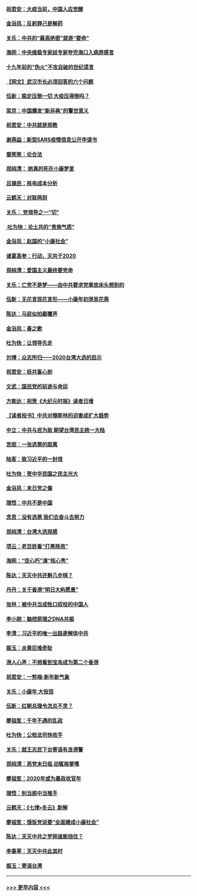 #### [祝君安：大疫当前，中国人应觉醒](../pages/nsc993/n11821946.md?t=01262222) 
#### [金浴凤：反躬罪己是解药](../pages/nsc993/n11820280.md?t=01262222) 
#### [关乐：中共的“最高绝密”就是“要命”](../pages/nsc993/n11816946.md?t=01262222) 
#### [海网：中央维稳专家组专家夸完海口入病房感言](../pages/nsc993/n11815138.md?t=01262222) 
#### [十九年前的“伪火”不攻自破的世纪谎言](../pages/nsc993/n11813238.md?t=01262222) 
#### [【网文】武汉市长必须回答的六个问题](../pages/nsc993/n11813848.md?t=01262222) 
#### [伍新：稳定压倒一切 大疫压得倒吗？](../pages/nsc993/n11812634.md?t=01262222) 
#### [梁京：中国爆发“新非典”的警世意义](../pages/nsc993/n11812554.md?t=01262222) 
#### [祝君安：中共就是邪教](../pages/nsc993/n11812431.md?t=01262222) 
#### [谢燕益：新型SARS疫情信息公开申请书](../pages/nsc993/n11808840.md?t=01262222) 
#### [蜀笑笑：论合法](../pages/nsc993/n11808064.md?t=01262222) 
#### [郑纯清： 她真的死在小康梦里](../pages/nsc993/n11806623.md?t=01262222) 
#### [吕锡民：核电成本分析](../pages/nsc993/n11806284.md?t=01262222) 
#### [云鹤天：对联两则](../pages/nsc993/n11805957.md?t=01262222) 
#### [关乐： 党领导之一“切”](../pages/nsc993/n11804505.md?t=01262222) 
#### [ 吐为快：论土共的“贵族气质”](../pages/nsc993/n11804490.md?t=01262222) 
#### [金浴凤：赵国的“小康社会”](../pages/nsc993/n11804452.md?t=01262222) 
#### [诸葛高参：行动，灭共于2020](../pages/nsc993/n11804120.md?t=01262222) 
#### [郑纯清：爱国主义最终要党命](../pages/nsc993/n11802197.md?t=01262222) 
#### [关乐：亡党不是梦——由中共要求党章放床头想到的](../pages/nsc993/n11802156.md?t=01262222) 
#### [伍新：无花言现花言形——小康年初哭吴花燕](../pages/nsc993/n11800044.md?t=01262222) 
#### [陈达：马屁似拍颠覆声](../pages/nsc993/n11800010.md?t=01262222) 
#### [金浴凤：春之歌](../pages/nsc993/n11797687.md?t=01262222) 
#### [吐为快：让领导先走](../pages/nsc993/n11797512.md?t=01262222) 
#### [刘博：众志所归——2020台湾大选的启示](../pages/nsc993/n11796878.md?t=01262222) 
#### [祝君安：妖共畜心剖](../pages/nsc993/n11794273.md?t=01262222) 
#### [文武：国民党的前途与命运](../pages/nsc993/n11794198.md?t=01262222) 
#### [方能达：祝贺《大纪元时报》读者日增](../pages/nsc993/n11793807.md?t=01262222) 
#### [【读者投书】中共对穆斯林的迫害成扩大趋势](../pages/nsc993/n11791371.md?t=01262222) 
#### [中立：中共与民为敌 期望台湾民主统一大陆](../pages/nsc993/n11790392.md?t=01262222) 
#### [苦胆：一张选票的距离](../pages/nsc993/n11788914.md?t=01262222) 
#### [陆客：致习近平的一封信](../pages/nsc993/n11788867.md?t=01262222) 
#### [吐为快：贺中华民国之民主光大](../pages/nsc993/n11788618.md?t=01262222) 
#### [金浴凤：末日党之像](../pages/nsc993/n11787475.md?t=01262222) 
#### [理悟：中共不是中国](../pages/nsc993/n11787463.md?t=01262222) 
#### [念贲：没有选票  我们去奋斗去努力](../pages/nsc993/n11787398.md?t=01262222) 
#### [郑纯清：台湾大选观感](../pages/nsc993/n11786210.md?t=01262222) 
#### [项云：老百姓看“打黑除恶”](../pages/nsc993/n11785398.md?t=01262222) 
#### [海网：“空心朽”演“核心秀”](../pages/nsc993/n11783874.md?t=01262222) 
#### [陈达：天灭中共还剩几步棋？](../pages/nsc993/n11783719.md?t=01262222) 
#### [丹丹：关于香港“明日大屿愿景”](../pages/nsc993/n11783273.md?t=01262222) 
#### [张林：被中共当成牲口奴役的中国人](../pages/nsc993/n11782397.md?t=01262222) 
#### [李小刚：脑控原理之DNA共振](../pages/nsc993/n11780962.md?t=01262222) 
#### [李清：习近平的唯一出路是解体中共](../pages/nsc993/n11780866.md?t=01262222) 
#### [振玉：炎黄巨难奇耻](../pages/nsc993/n11779632.md?t=01262222) 
#### [港人心声：不想看到宝岛成为第二个香港](../pages/nsc993/n11778817.md?t=01262222) 
#### [祝君安：一剪梅‧新年新气象](../pages/nsc993/n11776340.md?t=01262222) 
#### [关乐：小康年 大役现](../pages/nsc993/n11774213.md?t=01262222) 
#### [伍新：红朝总理令怎总不灵？](../pages/nsc993/n11770813.md?t=01262222) 
#### [廖祖笙：千年不遇的乱政](../pages/nsc993/n11770373.md?t=01262222) 
#### [吐为快：公检法司快收手](../pages/nsc993/n11770359.md?t=01262222) 
#### [关乐：就王志民下台寄语有良港警](../pages/nsc993/n11769903.md?t=01262222) 
#### [郑纯清：恶党末日临 动辄挨掌嘴](../pages/nsc993/n11769356.md?t=01262222) 
#### [廖祖笙：2020年或为暴政收官年](../pages/nsc993/n11768216.md?t=01262222) 
#### [理悟：别当郎中当推手](../pages/nsc993/n11768243.md?t=01262222) 
#### [云鹤天：《七律▪冬云》新解](../pages/nsc993/n11768204.md?t=01262222) 
#### [廖祖笙：饿饭党说要“全面建成小康社会”](../pages/nsc993/n11767482.md?t=01262222) 
#### [陈达：天灭中共之罗网谁能挡住？](../pages/nsc993/n11767465.md?t=01262222) 
#### [李春草：天灭中共此其时](../pages/nsc993/n11767452.md?t=01262222) 
#### [振玉：寄语台湾](../pages/nsc993/n11767432.md?t=01262222) 

----
#### [ >>> 更早内容 <<< ](../indexes/nsc993-earlier.md)
